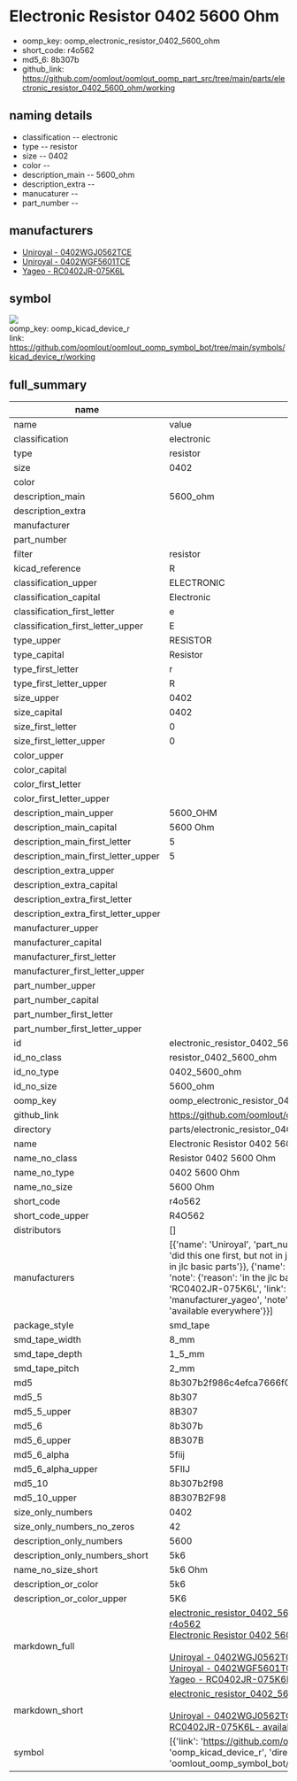 # Electronic Resistor 0402 5600 Ohm

  
* oomp_key: oomp_electronic_resistor_0402_5600_ohm 
* short_code: r4o562
* md5_6: 8b307b  
* github_link: https://github.com/oomlout/oomlout_oomp_part_src/tree/main/parts/electronic_resistor_0402_5600_ohm/working  
## naming details
* classification -- electronic
* type -- resistor
* size -- 0402
* color -- 
* description_main -- 5600_ohm
* description_extra -- 
* manucaturer -- 
* part_number -- 


## manufacturers
* [Uniroyal - 0402WGJ0562TCE]()  
* [Uniroyal - 0402WGF5601TCE]()  
* [Yageo - RC0402JR-075K6L](https://www.yageo.com/en/Chart/Download/pdf/RC0402JR-075K6L)  

## symbol

![](symbol/{index}/working/working_600.png)  
oomp_key: oomp_kicad_device_r  
link: https://github.com/oomlout/oomlout_oomp_symbol_bot/tree/main/symbols/kicad_device_r/working  


## full_summary
| name | value | 
| --- | --- | 
| name | value | 
| classification | electronic | 
| type | resistor | 
| size | 0402 | 
| color |  | 
| description_main | 5600_ohm | 
| description_extra |  | 
| manufacturer |  | 
| part_number |  | 
| filter | resistor | 
| kicad_reference | R | 
| classification_upper | ELECTRONIC | 
| classification_capital | Electronic | 
| classification_first_letter | e | 
| classification_first_letter_upper | E | 
| type_upper | RESISTOR | 
| type_capital | Resistor | 
| type_first_letter | r | 
| type_first_letter_upper | R | 
| size_upper | 0402 | 
| size_capital | 0402 | 
| size_first_letter | 0 | 
| size_first_letter_upper | 0 | 
| color_upper |  | 
| color_capital |  | 
| color_first_letter |  | 
| color_first_letter_upper |  | 
| description_main_upper | 5600_OHM | 
| description_main_capital | 5600 Ohm | 
| description_main_first_letter | 5 | 
| description_main_first_letter_upper | 5 | 
| description_extra_upper |  | 
| description_extra_capital |  | 
| description_extra_first_letter |  | 
| description_extra_first_letter_upper |  | 
| manufacturer_upper |  | 
| manufacturer_capital |  | 
| manufacturer_first_letter |  | 
| manufacturer_first_letter_upper |  | 
| part_number_upper |  | 
| part_number_capital |  | 
| part_number_first_letter |  | 
| part_number_first_letter_upper |  | 
| id | electronic_resistor_0402_5600_ohm | 
| id_no_class | resistor_0402_5600_ohm | 
| id_no_type | 0402_5600_ohm | 
| id_no_size | 5600_ohm | 
| oomp_key | oomp_electronic_resistor_0402_5600_ohm | 
| github_link | https://github.com/oomlout/oomlout_oomp_part_src/tree/main/parts/electronic_resistor_0402_5600_ohm/working | 
| directory | parts/electronic_resistor_0402_5600_ohm | 
| name | Electronic Resistor 0402 5600 Ohm | 
| name_no_class | Resistor 0402 5600 Ohm | 
| name_no_type | 0402 5600 Ohm | 
| name_no_size | 5600 Ohm | 
| short_code | r4o562 | 
| short_code_upper | R4O562 | 
| distributors | [] | 
| manufacturers | [{'name': 'Uniroyal', 'part_number': '0402WGJ0562TCE', 'link': '', 'id': 'manufacturer_uniroyal', 'note': {'reason': 'did this one first, but not in jlc pcb basic parts and 1 percent are and they are the same price', 'reason_short': 'not in jlc basic parts'}}, {'name': 'Uniroyal', 'part_number': '0402WGF5601TCE', 'link': '', 'id': 'manufacturer_uniroyal', 'note': {'reason': 'in the jlc basic parts catalogue', 'reason_short': 'jlc basic part'}}, {'name': 'Yageo', 'part_number': 'RC0402JR-075K6L', 'link': 'https://www.yageo.com/en/Chart/Download/pdf/RC0402JR-075K6L', 'id': 'manufacturer_yageo', 'note': {'reason': 'yageo is a commonly cross referenced part number', 'reason_short': 'available everywhere'}}] | 
| package_style | smd_tape | 
| smd_tape_width | 8_mm | 
| smd_tape_depth | 1_5_mm | 
| smd_tape_pitch | 2_mm | 
| md5 | 8b307b2f986c4efca7666f0676203e4a | 
| md5_5 | 8b307 | 
| md5_5_upper | 8B307 | 
| md5_6 | 8b307b | 
| md5_6_upper | 8B307B | 
| md5_6_alpha | 5fiij | 
| md5_6_alpha_upper | 5FIIJ | 
| md5_10 | 8b307b2f98 | 
| md5_10_upper | 8B307B2F98 | 
| size_only_numbers | 0402 | 
| size_only_numbers_no_zeros | 42 | 
| description_only_numbers | 5600 | 
| description_only_numbers_short | 5k6 | 
| name_no_size_short | 5k6 Ohm | 
| description_or_color | 5k6 | 
| description_or_color_upper | 5K6 | 
| markdown_full | [electronic_resistor_0402_5600_ohm](https://github.com/oomlout/oomlout_oomp_part_src/tree/main/parts/electronic_resistor_0402_5600_ohm/working)<br>[r4o562](https://github.com/oomlout/oomlout_oomp_part_src/tree/main/parts/electronic_resistor_0402_5600_ohm/working)<br>[Electronic Resistor 0402 5600 Ohm](https://github.com/oomlout/oomlout_oomp_part_src/tree/main/parts/electronic_resistor_0402_5600_ohm/working)<br><br>[Uniroyal - 0402WGJ0562TCE- not in jlc basic parts]() [(L)  ](https://www.lcsc.com/search?q=0402WGJ0562TCE)[(D)  ](https://www.digikey.com/en/products?keywords=0402WGJ0562TCE)[(M)  ](https://www.mouser.com/Search/Refine?Keyword=0402WGJ0562TCE)[(N)  ](https://www.newark.com/search?st=0402WGJ0562TCE)[(SZ)  ](https://so.szlcsc.com/global.html?k=0402WGJ0562TCE)<br>[Uniroyal - 0402WGF5601TCE- jlc basic part]() [(L)  ](https://www.lcsc.com/search?q=0402WGF5601TCE)[(D)  ](https://www.digikey.com/en/products?keywords=0402WGF5601TCE)[(M)  ](https://www.mouser.com/Search/Refine?Keyword=0402WGF5601TCE)[(N)  ](https://www.newark.com/search?st=0402WGF5601TCE)[(SZ)  ](https://so.szlcsc.com/global.html?k=0402WGF5601TCE)<br>[Yageo - RC0402JR-075K6L- available everywhere](https://www.yageo.com/en/Chart/Download/pdf/RC0402JR-075K6L) [(L)  ](https://www.lcsc.com/search?q=RC0402JR-075K6L)[(D)  ](https://www.digikey.com/en/products?keywords=RC0402JR-075K6L)[(M)  ](https://www.mouser.com/Search/Refine?Keyword=RC0402JR-075K6L)[(N)  ](https://www.newark.com/search?st=RC0402JR-075K6L)[(SZ)  ](https://so.szlcsc.com/global.html?k=RC0402JR-075K6L)<br> | 
| markdown_short | [electronic_resistor_0402_5600_ohm](https://github.com/oomlout/oomlout_oomp_part_src/tree/main/parts/electronic_resistor_0402_5600_ohm/working)<br><br>[Uniroyal - 0402WGJ0562TCE- not in jlc basic parts]()[Uniroyal - 0402WGF5601TCE- jlc basic part]()[Yageo - RC0402JR-075K6L- available everywhere](https://www.yageo.com/en/Chart/Download/pdf/RC0402JR-075K6L) | 
| symbol | [{'link': 'https://github.com/oomlout/oomlout_oomp_symbol_bot/tree/main/symbols/kicad_device_r', 'oomp_key': 'oomp_kicad_device_r', 'directory': 'oomlout_oomp_symbol_bot/symbols/kicad_device_r//working/working.kicad_sym', 'index': 0}] | 
